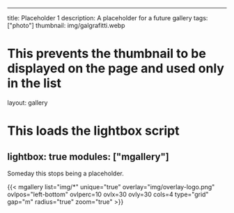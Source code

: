 <!-- Cspell:ignore ovlpos ovlx ovly ovlperc lightbox mgallery galgrafitti webp -->
<!-- markdownlint-disable MD003 MD022 MD041 -->
---
title: Placeholder 1
description: A placeholder for a future gallery
tags: ["photo"]
thumbnail: img/galgrafitti.webp
# This prevents the thumbnail to be displayed on the page and used only in the list
layout: gallery
# This loads the lightbox script
lightbox: true
modules: ["mgallery"]
---
<!-- markdownlint-enable MD003 MD022 MD041 -->

Someday this stops being a placeholder.

{{< mgallery list="img/*" unique="true" overlay="img/overlay-logo.png" ovlpos="left-bottom" ovlperc=10 ovlx=30 ovly=30 cols=4 type="grid" gap="m" radius="true" zoom="true" >}}
